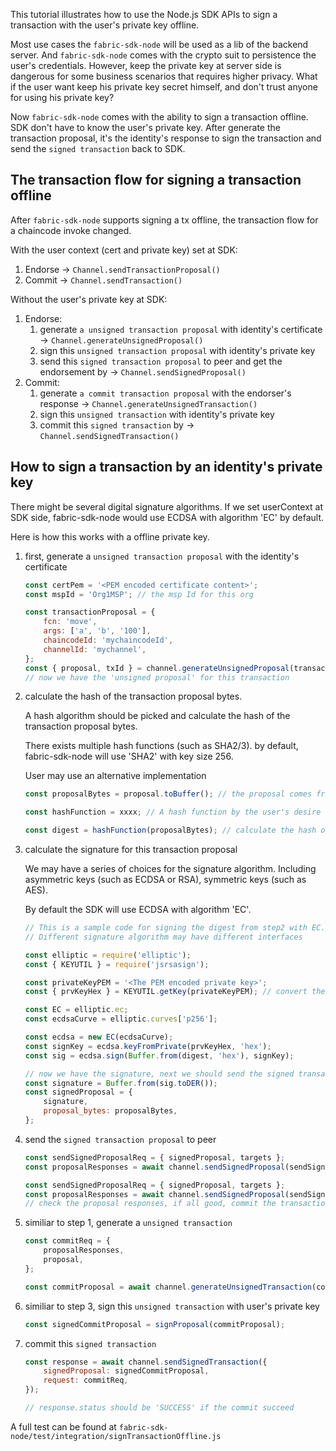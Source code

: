 
This tutorial illustrates how to use the Node.js SDK APIs to sign a transaction with the user's private key offline.

Most use cases the `fabric-sdk-node` will be used as a lib of the backend server. And `fabric-sdk-node` comes with the crypto suit to persistence the user's credentials. However, keep the private key at server side is dangerous for some business scenarios that requires higher privacy. What if the user want keep his private key secret himself, and don't trust anyone for using his private key?

Now `fabric-sdk-node` comes with the ability to sign a transaction offline. SDK don't have to know the user's private key. After generate the transaction proposal, it's the identity's response to sign the transaction and send the `signed transaction` back to SDK.

## The transaction flow for signing a transaction offline

After `fabric-sdk-node` supports signing a tx offline, the transaction flow for a chaincode invoke changed.

With the user context (cert and private key) set at SDK:

1. Endorse -> `Channel.sendTransactionProposal()`
2. Commit -> `Channel.sendTransaction()`

Without the user's private key at SDK:

1. Endorse:
    1. generate `a unsigned transaction proposal` with identity's certificate -> `Channel.generateUnsignedProposal()`
    2. sign this `unsigned transaction proposal` with identity's private key
    3. send this `signed transaction proposal` to peer and get the endorsement by -> `Channel.sendSignedProposal()`
2. Commit:
    1. generate `a commit transaction proposal` with the endorser's response -> `Channel.generateUnsignedTransaction()`
    2. sign this `unsigned transaction` with identity's private key
    3. commit this `signed transaction` by -> `Channel.sendSignedTransaction()`

## How to sign a transaction by an identity's private key

There might be several digital signature algorithms. If we set userContext at SDK side, fabric-sdk-node would use ECDSA with algorithm 'EC' by default.

Here is how this works with a offline private key.

1. first, generate a `unsigned transaction proposal` with the identity's certificate
    ```javascript
    const certPem = '<PEM encoded certificate content>';
    const mspId = 'Org1MSP'; // the msp Id for this org

    const transactionProposal = {
        fcn: 'move',
        args: ['a', 'b', '100'],
        chaincodeId: 'mychaincodeId',
        channelId: 'mychannel',
    };
    const { proposal, txId } = channel.generateUnsignedProposal(transactionProposal, mspId, certPem);
    // now we have the 'unsigned proposal' for this transaction
    ```

2. calculate the hash of the transaction proposal bytes.

    A hash algorithm should be picked and calculate the hash of the transaction proposal bytes.

    There exists multiple hash functions (such as SHA2/3). by default, fabric-sdk-node will use 'SHA2' with key size 256.

    User may use an alternative implementation

    ```javascript
    const proposalBytes = proposal.toBuffer(); // the proposal comes from step 1

    const hashFunction = xxxx; // A hash function by the user's desire

    const digest = hashFunction(proposalBytes); // calculate the hash of the proposal bytes
    ```

3. calculate the signature for this transaction proposal

    We may have a series of choices for the signature algorithm. Including asymmetric keys (such as ECDSA or RSA), symmetric keys (such as AES).

    By default the SDK will use ECDSA with algorithm 'EC'.

    ```javascript
    // This is a sample code for signing the digest from step2 with EC.
    // Different signature algorithm may have different interfaces

    const elliptic = require('elliptic');
    const { KEYUTIL } = require('jsrsasign');

    const privateKeyPEM = '<The PEM encoded private key>';
    const { prvKeyHex } = KEYUTIL.getKey(privateKeyPEM); // convert the pem encoded key to hex encoded private key

    const EC = elliptic.ec;
    const ecdsaCurve = elliptic.curves['p256'];

    const ecdsa = new EC(ecdsaCurve);
    const signKey = ecdsa.keyFromPrivate(prvKeyHex, 'hex');
    const sig = ecdsa.sign(Buffer.from(digest, 'hex'), signKey);

    // now we have the signature, next we should send the signed transaction proposal to peer
    const signature = Buffer.from(sig.toDER());
    const signedProposal = {
        signature,
        proposal_bytes: proposalBytes,
    };
    ```

4. send the `signed transaction proposal` to peer
    ```javascript
    const sendSignedProposalReq = { signedProposal, targets };
    const proposalResponses = await channel.sendSignedProposal(sendSignedProposalReq);

    const sendSignedProposalReq = { signedProposal, targets };
    const proposalResponses = await channel.sendSignedProposal(sendSignedProposalReq);
    // check the proposal responses, if all good, commit the transaction
    ```

5. similiar to step 1, generate a `unsigned transaction`

    ```javascript
    const commitReq = {
        proposalResponses,
        proposal,
    };

    const commitProposal = await channel.generateUnsignedTransaction(commitReq);
    ```

6. similiar to step 3, sign this `unsigned transaction` with user's private key
    ```javascript
    const signedCommitProposal = signProposal(commitProposal);
    ```

7. commit this `signed transaction`
    ```javascript
    const response = await channel.sendSignedTransaction({
        signedProposal: signedCommitProposal,
        request: commitReq,
    });

    // response.status should be 'SUCCESS' if the commit succeed
    ```

A full test can be found at `fabric-sdk-node/test/integration/signTransactionOffline.js`

